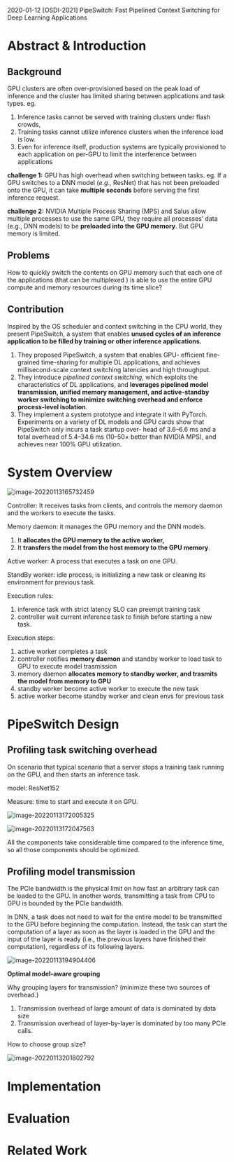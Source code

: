 2020-01-12 [OSDI-2021] PipeSwitch: Fast Pipelined Context Switching for Deep Learning Applications

# Abstract & Introduction

## Background

GPU clusters are often over-provisioned based on the peak load of inference and the cluster has limited sharing between applications and task types. eg. 

1. Inference tasks cannot be served with training clusters under flash crowds, 
2. Training tasks cannot utilize inference clusters when the inference load is low.
3. Even for inference itself, production systems are typically provisioned to each application on per-GPU to limit the interference between applications

**challenge 1:**  GPU has high overhead when switching between tasks. eg. If a GPU switches to a DNN model (*e.g.,* ResNet) that has not been preloaded onto the GPU, it can take **multiple seconds** before serving the first inference request.

**challenge 2:** NVIDIA Multiple Process Sharing (MPS) and Salus allow multiple processes to use the same GPU, they require all processes’ data (e.g., DNN models) to be **preloaded into the GPU memory**. But GPU memory is limited. 

## Problems

How to quickly switch the contents on GPU memory such that each one of the applications (that can be multiplexed ) is able to use the entire GPU compute and memory resources during its time slice? 

## Contribution

Inspired by the OS scheduler and context switching in the CPU world, they present PipeSwitch, a system that enables **unused cycles of an inference application to be filled by training or other inference applications.**

1. They proposed PipeSwitch, a system that enables GPU- efficient fine-grained time-sharing for multiple DL applications, and achieves millisecond-scale context switching latencies and high throughput.
2. They introduce *pipelined context switching*, which exploits the characteristics of DL applications, and **leverages pipelined model transmission, unified memory management, and active-standby worker switching to minimize switching overhead and enforce process-level isolation**.
3. They implement a system prototype and integrate it with PyTorch. Experiments on a variety of DL models and GPU cards show that PipeSwitch only incurs a task startup over- head of 3.6–6.6 ms and a total overhead of 5.4–34.6 ms (10–50× better than NVIDIA MPS), and achieves near 100% GPU utilization.

# System Overview

![image-20220113165732459](imgs/image-20220113165732459.png)

Controller: It receives tasks from clients, and controls the memory daemon and the workers to execute the tasks.

Memory daemon: it manages the GPU memory and the DNN models. 

1. It **allocates the GPU memory to the active worker,** 
2. It **transfers the model from the host memory to the GPU memory**.

Active worker: A process that executes a task on one GPU.

StandBy worker: idle process, is initializing a new task or cleaning its environment for previous task.

Execution rules:

1. inference task with strict latency SLO can preempt training task
2. controller wait current inference task to finish before starting a new task. 

Execution steps:

1. active worker completes a task 
2. controller notifies **memory daemon** and standby worker to load task to GPU to execute model trasmission
3. memory daemon **allocates memory to standby worker, and trasmits the model from memory to GPU**
4. standby worker become active worker to execute the new task
5. active worker become standby worker and clean envs for previous task

# PipeSwitch Design

## Profiling task switching overhead

On scenario that typical scenario that a server stops a training task running on the GPU, and then starts an inference task.

model: ResNet152

Measure: time to start and execute it on GPU. 

![image-20220113172005325](imgs/image-20220113172005325.png)

![image-20220113172047563](imgs/image-20220113172047563.png)

All the components take considerable time compared to the inference time, so all those components should be optimized.

## Profiling model transmission

The PCIe bandwidth is the physical limit on how fast an arbitrary task can be loaded to the GPU.  In another words, transmitting a task from CPU to GPU is bounded by the PCIe bandwidth. 

In DNN,  a task does not need to wait for the entire model to be transmitted to the GPU before beginning the computation.  Instead, the task can start the computation of a layer as soon as the layer is loaded in the GPU and the input of the layer is ready (i.e., the previous layers have finished their computation), regardless of its following layers.

![image-20220113194904406](imgs/image-20220113194904406.png)

**Optimal model-aware grouping**

Why grouping layers for transmission?  (minimize these two sources of overhead.)

1. Transmission overhead of large amount of data is dominated by data size
2. Transmission overhead of layer-by-layer is dominated by too many PCIe calls. 

How to choose group size?

![image-20220113201802792](imgs/image-20220113201802792.png)







# Implementation







# Evaluation



# Related Work











